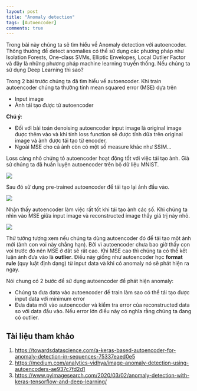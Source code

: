 ```yaml
---
layout: post
title: "Anomaly detection"
tags: [Autoencoder]
comments: true
---
```

Trong bài này chúng ta sẽ tìm hiểu về Anomaly detection với autoencoder.  Thông thường để detect anomalies có thể sử dụng các phương pháp như Isolation Forests, One-class SVMs, Elliptic Envelopes, Local Outlier Factor và đây là những phương pháp machine learning truyền thống. Nếu chúng ta sử dụng Deep Learning thì sao?

Trong 2 bài trước chúng ta đã tìm hiểu về autoencoder. Khi train autoencoder chúng ta thường tính mean squared error (MSE) dựa trên
- Input image
- Ảnh tái tạo được từ autoencoder

**Chú ý**: 
- Đối với bài toán denoising autoencoder input image là original image được thêm vào và khi tính loss function sẽ được tính dữa trên original image và ảnh được tái tạo từ encoder.
- Ngoài MSE cho cả ảnh còn có một số measure khác như SSIM...

Loss càng nhỏ chứng tỏ autoencoder hoạt động tốt với việc tái tạo ảnh. Giả sử chúng ta đã huấn luyện autoencoder trên bộ dữ liệu MNIST.

<img src="https://www.pyimagesearch.com/wp-content/uploads/2014/06/mnist_sample.jpg" style="display:block; margin-left:auto; margin-right:auto">

Sau đó sử dụng pre-trained autoencoder để tái tạo lại ảnh đầu vào.

<img src="https://www.pyimagesearch.com/wp-content/uploads/2020/03/autoencoder_anomaly_detection_digit.png" style="display:block; margin-left:auto; margin-right:auto">

Nhận thấy autoencoder làm việc rất tốt khi tái tạo ảnh các số. Khi chúng ta nhìn vào MSE giữa input image và reconstructed image thấy giá trị này nhỏ.

<img src="https://www.pyimagesearch.com/wp-content/uploads/2020/03/autoencoder_anomaly_detection_elephant.png" style="display:block; margin-left:auto; margin-right:auto">

Thử tưởng tượng xem nếu chúng ta dùng autoencoder đó để tái tạo một ảnh mới (ảnh con voi này chẳng hạn). Bởi vì autoencoder chưa bao giờ thấy con voi trước đó nên MSE ở đât sẽ rất cao. Khi MSE cao thì chúng ta có thể kết luận ảnh đưa vào là **outlier**. Điều này giống như autoencoder học **format rule** (quy luật định dạng) từ input data và khi có anomaly nó sẽ phát hiện ra ngay.

Nói chung có 2 bước để sử dụng autoencoder để phát hiện anomaly:
- Chúng ta đưa data vào autoencoder để train làm sao có thể tái tạo được input data với minimum error
- Đưa data mới vào autoencoder và kiểm tra error của reconstructed data so với data đầu vào. Nếu error lớn điều này có nghĩa rằng chúng ta đang có outlier.

## Tài liệu tham khảo
1. https://towardsdatascience.com/a-keras-based-autoencoder-for-anomaly-detection-in-sequences-75337eaed0e5
2. https://medium.com/analytics-vidhya/image-anomaly-detection-using-autoencoders-ae937c7fd2d1
3. https://www.pyimagesearch.com/2020/03/02/anomaly-detection-with-keras-tensorflow-and-deep-learning/